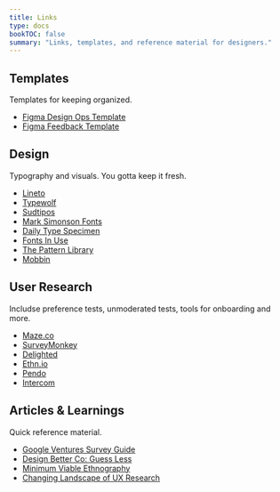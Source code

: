 ```yaml
---
title: Links
type: docs
bookTOC: false
summary: "Links, templates, and reference material for designers."
---
```


## Templates
Templates for keeping organized.
- [Figma Design Ops Template](https://www.figma.com/community/file/1287099937231452013/sample-design-ops-file)
- [Figma Feedback Template](https://www.figma.com/community/file/1288926234565599973/remote-design-critique-template)

## Design 
Typography and visuals. You gotta keep it fresh.

- [Lineto](https://lineto.com/)
- [Typewolf](https://www.typewolf.com)
- [Sudtipos](https://www.sudtipos.com/)
- [Mark Simonson Fonts](https://www.marksimonson.com/fonts)
- [Daily Type Specimen](https://dailytypespecimen.com)
- [Fonts In Use](https://fontsinuse.com/)
- [The Pattern Library](http://thepatternlibrary.com)
- [Mobbin](http://thepatternlibrary.com)

## User Research
Includse preference tests, unmoderated tests, tools for onboarding and more.
- [Maze.co](https://maze.co) 
- [SurveyMonkey](https://www.surveymonkey.com)
- [Delighted](https://delighted.com/)
- [Ethn.io](https://ethn.io/)
- [Pendo](https://pendo.io/)
- [Intercom](https://www.intercom.com/)

## Articles & Learnings
Quick reference material.
- [Google Ventures Survey Guide](https://library.gv.com/improve-your-startup-s-surveys-and-get-even-better-data-7b0272f74c23)
- [Design Better Co: Guess Less](https://www.designbetter.co/principles-of-product-design/guess-less)
- [Minimum Viable Ethnography](https://medium.com/mule-design/minimum-viable-ethnography-a047e9358df0)
- [Changing Landscape of UX Research](https://medium.com/@johnpcutler/10-ways-ux-research-is-changing-62fde944672)
